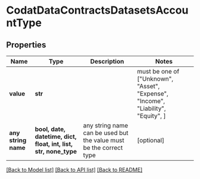# CodatDataContractsDatasetsAccountType


## Properties
Name | Type | Description | Notes
------------ | ------------- | ------------- | -------------
**value** | **str** |  |  must be one of ["Unknown", "Asset", "Expense", "Income", "Liability", "Equity", ]
**any string name** | **bool, date, datetime, dict, float, int, list, str, none_type** | any string name can be used but the value must be the correct type | [optional]

[[Back to Model list]](../README.md#documentation-for-models) [[Back to API list]](../README.md#documentation-for-api-endpoints) [[Back to README]](../README.md)


